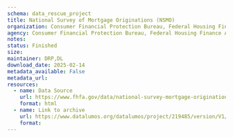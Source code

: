 ```yaml
---
schema: data_rescue_project 
title: National Survey of Mortgage Originations (NSMO)
organization: Consumer Financial Protection Bureau, Federal Housing Finance Agency
agency: Consumer Financial Protection Bureau, Federal Housing Finance Agency
notes: 
status: Finished
size: 
maintainer: DRP,DL
download_date: 2025-02-14
metadata_available: False
metadata_url: 
resources:
  - name: Data Source
    url: https://www.fhfa.gov/data/national-survey-mortgage-originations-nsmo-public-use-file
    format: html
  - name: Link to archive
    url: https://www.datalumos.org/datalumos/project/219485/version/V1/view
    format: 
---
```

